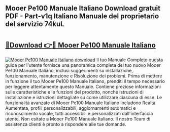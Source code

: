 ## Mooer Pe100 Manuale Italiano Download gratuit PDF - Part-v1q Italiano Manuale del proprietario del servizio 74kuL

# <h2><a href="http://dfcq77m.blite.top/?on=Mooer+Pe100+Manuale+Italiano">🔗Download 👉🔴 Mooer Pe100 Manuale Italiano</a></h2>

[![Mooer Pe100 Manuale Italiano download](https://i.imgur.com/lujVjoI.png)](http://dfcq77m.blite.top/?on=Mooer+Pe100+Manuale+Italiano)
Il tuo Manuale Completo questa guida per l'utente fornisce una panoramica completa del tuo nuovo Mooer Pe100 Manuale Italiano, inclusi suggerimenti su installazione, funzionamento, manutenzione e Risoluzione dei problemi. Prima di mettere in funzione il tuo Mooer Pe100 Manuale Italiano, prenditi il tempo necessario per leggere attentamente questo Manuale. Contiene preziose informazioni sulle caratteristiche e le funzioni del prodotto, nonché istruzioni di installazione e istruzioni dettagliate su come utilizzare ciascuna di esse. Le funzionalità avanzate di Mooer Pe100 Manuale Italiano includono Realtà Aumentata, profili personalizzabili, aggiornamenti automatici e riconoscimento vocale, tutti accessibili e personalizzati dall'interfaccia utente. Non esitate a Mooer Pe100 Manuale Italiano. Il nostro Team di assistenza clienti è pronto a rispondere alle tue domande.
